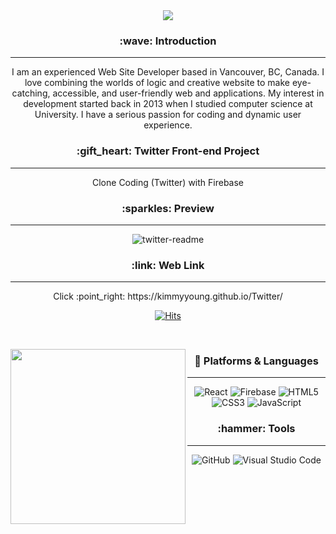 


<div align=center>
<img src="https://capsule-render.vercel.app/api?type=cylinder&color=auto&text=Hello%20World!&fontAlignY=45&fontSize=40&height=120&animation=blinking&desc=My%20name%20is%20Kim%20:)&descAlignY=70" />

<h3> :wave: Introduction </h3>
<hr/>
  <p>I am an experienced Web Site Developer based in Vancouver, BC, Canada. I love combining the worlds of logic and creative website to make eye-catching, accessible, and    user-friendly web and applications. My interest in development started back in 2013 when I studied computer science at University. I have a serious passion for coding    and dynamic user experience. </p>


  <h3> :gift_heart: Twitter Front-end Project </h3>
  <hr/>
  <p> Clone Coding (Twitter) with Firebase </p>

<h3> :sparkles: Preview </h3>
<hr/>

![twitter-readme](https://user-images.githubusercontent.com/97567561/189702821-d4be20da-8c98-4208-a946-ff5558cbfd7f.jpg)

<h3> :link: Web Link </h3>
<hr/>

<p>Click :point_right:  https://kimmyyoung.github.io/Twitter/ </p>

  [![Hits](https://hits.seeyoufarm.com/api/count/incr/badge.svg?url=https%3A%2F%2Fgithub.com%2FKimmyyoung%2FTwitter&count_bg=%23B0B0B0&title_bg=%23EE96F3&icon=&icon_color=%23E7E7E7&title=hits&edge_flat=false)](https://hits.seeyoufarm.com)
  

<br/>



<img align="left" height="280px" src="https://github-readme-stats.vercel.app/api/top-langs/?username=Kimmyyoung&theme=dracula&exclude_repo=Computer-Science-Engineering&layout=compact&langs_count=10"/>  <h3>
:memo: Platforms & Languages  </h3>

<hr/>

![React](https://img.shields.io/badge/React-61DAFB.svg?&style=for-the-badge&logo=React&logoColor=white)
![Firebase](https://img.shields.io/badge/Firebase-FFCA28.svg?&style=for-the-badge&logo=Firebase&logoColor=white)
![HTML5](https://img.shields.io/badge/HTML5-E34F26.svg?&style=for-the-badge&logo=HTML5&logoColor=white)
![CSS3](https://img.shields.io/badge/CSS3-1572B6.svg?&style=for-the-badge&logo=CSS3&logoColor=white)
![JavaScript](https://img.shields.io/badge/JavaScript-F7DF1E.svg?&style=for-the-badge&logo=JavaScript&logoColor=white)


<h3> :hammer: Tools </h3>
<hr/>
  
![GitHub](https://img.shields.io/badge/GitHub-181717.svg?&style=for-the-badge&logo=GitHub&logoColor=white)
![Visual Studio Code](https://img.shields.io/badge/VisualStudioCode-007ACC.svg?&style=for-the-badge&logo=GitHub&logoColor=white)
  
</div>


